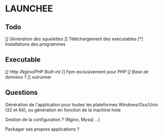 LAUNCHEE
===

Todo
---
[*] Génération des squelettes
[*] Téléchargement des exécutables
[*] Installations des programmes


Executable
---
[*] Http (Nginx|PHP Built-in)
[*] Fpm exclusivement pour PHP
[*] Base de données ?
[*] xulrunner


Questions
---
Génération de l'application pour toutes les plateformes Windows/Osx/Unix (32 et 64), ou génération en fonction de la machine hote 

Gestion de la configuration ? (Nginx, Mysql ...)

Packager ses propres applications ?